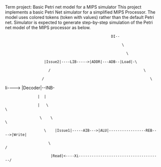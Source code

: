 Term project: Basic Petri net model for a MIPS simulator
This project implements a basic Petri Net simulator for a simplified MIPS Processor.
The model uses colored tokens (token with values) rather than the default Petri net.
Simulator is expected to generate step-by-step simulation of the Petri net model of the MIPS processor as below.


                                                     DI--
                                                     
                                                          \
                                                         
                                                            \
                                                          
                      |Issue2|----LIB----->|ADDR|---ADB--|Load|-\
                      
                        /                                           \
                      
                     /                                                 \
                     
Ii----> |Decoder|--INB-

                   |  |
                      
                   |   \                                                    \

                    \    \                                                   \
                    
                      \    |Issue1|-----AIB--->|ALU|-----------------REB---->|Write|
                      
                        \                                                     /
                        
                         |Read|<----Xi--------------------------------------/
